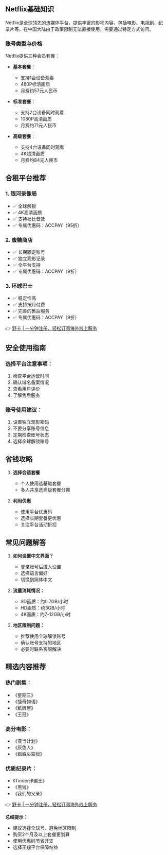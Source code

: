## Netflix基础知识

Netflix是全球领先的流媒体平台，提供丰富的影视内容，包括电影、电视剧、纪录片等。在中国大陆由于政策限制无法直接使用，需要通过特定方式访问。

### 账号类型与价格

Netflix提供三种会员套餐：

- **基本套餐**：
  - 支持1台设备观看
  - 480P标清画质
  - 月费约57元人民币

- **标准套餐**：
  - 支持2台设备同时观看
  - 1080P高清画质
  - 月费约71元人民币

- **高级套餐**：
  - 支持4台设备同时观看
  - 4K超清画质
  - 月费约84元人民币

## 合租平台推荐

### 1. 银河录像局
- ✅ 全球解锁
- ✅ 4K高清画质
- ✅ 支持杜比音效
- ✅ 专属优惠码：ACCPAY（95折）

### 2. 蜜糖商店
- ✅ 长期固定账号
- ✅ 独立观影记录
- ✅ 全平台支持
- ✅ 专属优惠码：ACCPAY（9折）

### 3. 环球巴士
- ✅ 稳定性高
- ✅ 支持按月付费
- ✅ 完善的售后服务
- ✅ 专属优惠码：ACCPAY（9折）

👉 [野卡 | 一分钟注册，轻松订阅海外线上服务](https://bit.ly/bewildcard)

## 安全使用指南

### 选择平台注意事项：
1. 检查平台运营时间
2. 确认域名备案情况
3. 查看用户评价
4. 了解售后服务

### 账号使用建议：
1. 设置独立观影密码
2. 不要分享账号信息
3. 定期检查账号状态
4. 选择全球解锁账号

## 省钱攻略

1. **选择合适套餐**
   - 个人使用选基础套餐
   - 多人共享选高级套餐分摊

2. **利用优惠**
   - 使用平台优惠码
   - 选择长期套餐更优惠
   - 关注平台活动折扣

## 常见问题解答

1. **如何设置中文界面？**
   - 登录账号后进入设置
   - 选择语言偏好
   - 切换到简体中文

2. **流量消耗情况：**
   - SD画质：约0.7GB/小时
   - HD画质：约3GB/小时
   - 4K画质：约7-12GB/小时

3. **地区限制问题：**
   - 推荐使用全球解锁账号
   - 确认账号支持的地区
   - 必要时联系客服解决

## 精选内容推荐

### 热门剧集：
- 《星期三》
- 《怪奇物语》
- 《纸牌屋》
- 《王冠》

### 高分电影：
- 《亚当计划》
- 《灰色人》
- 《蜘蛛头监狱》

### 优质纪录片：
- 《Tinder诈骗王》
- 《黑钱》
- 《我们的父亲》

👉 [野卡 | 一分钟注册，轻松订阅海外线上服务](https://bit.ly/bewildcard)

**总结提示：**
- 建议选择全球号，避免地区限制
- 购买2个月及以上套餐更划算
- 使用优惠码节省开支
- 选择正规平台保障权益